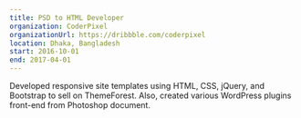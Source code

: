 ```yaml
---
title: PSD to HTML Developer
organization: CoderPixel
organizationUrl: https://dribbble.com/coderpixel
location: Dhaka, Bangladesh
start: 2016-10-01
end: 2017-04-01
---
```


Developed responsive site templates using HTML, CSS, jQuery, and Bootstrap to sell on ThemeForest. Also, created various WordPress plugins front-end from Photoshop document.